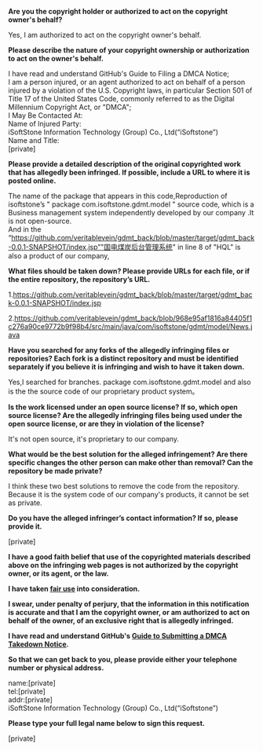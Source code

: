 **Are you the copyright holder or authorized to act on the copyright owner's behalf?**

Yes, I am authorized to act on the copyright owner's behalf.

**Please describe the nature of your copyright ownership or authorization to act on the owner's behalf.**

I have read and understand GitHub's Guide to Filing a DMCA Notice;  
I am a person injured, or an agent authorized to act on behalf of a person injured by a violation of the U.S. Copyright laws, in particular Section 501 of Title 17 of the United States Code, commonly referred to as the Digital Millennium Copyright Act, or "DMCA";  
I May Be Contacted At:  
Name of Injured Party:  
iSoftStone Information Technology (Group) Co., Ltd(“iSoftstone”)  
Name and Title:  
[private]

**Please provide a detailed description of the original copyrighted work that has allegedly been infringed. If possible, include a URL to where it is posted online.**

The name of the package that appears in this code,Reproduction of isoftstone’s " package com.isoftstone.gdmt.model " source code, which is a Business management system independently developed by our company .It is not open-source.  
And in the “https://github.com/veritablevein/gdmt_back/blob/master/target/gdmt_back-0.0.1-SNAPSHOT/index.jsp”"国电煤炭后台管理系统" in line 8 of "HQL" is also a product of our company,

**What files should be taken down? Please provide URLs for each file, or if the entire repository, the repository’s URL.**

1.https://github.com/veritablevein/gdmt_back/blob/master/target/gdmt_back-0.0.1-SNAPSHOT/index.jsp

2.https://github.com/veritablevein/gdmt_back/blob/968e95af1816a84405f1c276a90ce9772b9f98b4/src/main/java/com/isoftstone/gdmt/model/News.java

**Have you searched for any forks of the allegedly infringing files or repositories? Each fork is a distinct repository and must be identified separately if you believe it is infringing and wish to have it taken down.**

Yes,I searched for branches. package com.isoftstone.gdmt.model and also is the the source code of our proprietary product system。

**Is the work licensed under an open source license? If so, which open source license? Are the allegedly infringing files being used under the open source license, or are they in violation of the license?**

It's not open source, it's proprietary to our company.

**What would be the best solution for the alleged infringement? Are there specific changes the other person can make other than removal? Can the repository be made private?**

I think these two best solutions to remove the code from the repository. Because it is the system code of our company's products, it cannot be set as private.

**Do you have the alleged infringer’s contact information? If so, please provide it.**

[private]

**I have a good faith belief that use of the copyrighted materials described above on the infringing web pages is not authorized by the copyright owner, or its agent, or the law.**

**I have taken <a href="https://www.lumendatabase.org/topics/22">fair use</a> into consideration.**

**I swear, under penalty of perjury, that the information in this notification is accurate and that I am the copyright owner, or am authorized to act on behalf of the owner, of an exclusive right that is allegedly infringed.**

**I have read and understand GitHub's <a href="https://docs.github.com/articles/guide-to-submitting-a-dmca-takedown-notice/">Guide to Submitting a DMCA Takedown Notice</a>.**

**So that we can get back to you, please provide either your telephone number or physical address.**

name:[private]  
tel:[private]   
addr:[private]  
iSoftStone Information Technology (Group) Co., Ltd(“iSoftstone”)

**Please type your full legal name below to sign this request.**

[private]
